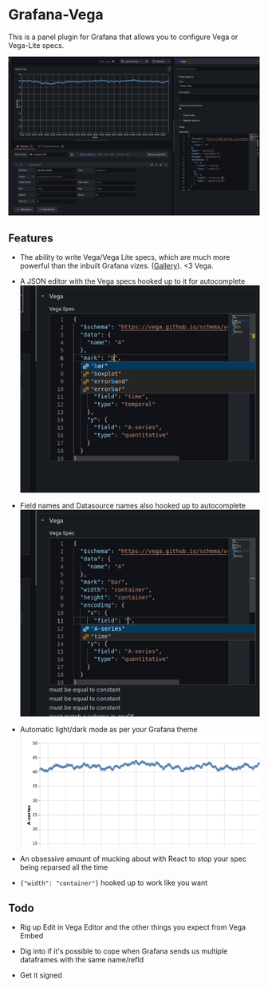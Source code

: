 # Grafana-Vega

This is a panel plugin for Grafana that allows you to configure
Vega or Vega-Lite specs.

<img src="src/img/docs/screenshot.webp" alt="A screenshot of the grafana-vega plugin in action" />

## Features
 - The ability to write Vega/Vega Lite specs, which are much
   more powerful than the inbuilt Grafana vizes. ([Gallery](https://vega.github.io/vega-lite/examples/)). <3 Vega.

 - A JSON editor with the Vega specs hooked up to it for autocomplete
   ![Autocomplete in action](src/img/docs/autocomplete.webp)

 - Field names and Datasource names also hooked up to autocomplete
   ![Autocompleting fields in action](src/img/docs/fields.webp)

 - Automatic light/dark mode as per your Grafana theme
   ![Light mode](src/img/docs/light.webp)

 - An obsessive amount of mucking about with React to stop your spec being reparsed all the time

 - `{"width": "container"}` hooked up to work like you want

## Todo

 - Rig up Edit in Vega Editor and the other things you expect from Vega Embed

 - Dig into if it's possible to cope when Grafana sends us multiple dataframes with the same name/refId

 - Get it signed
